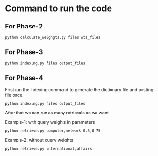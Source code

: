 # Command to run the code

## For Phase-2
```
python calculate_weighgts.py files wts_files
```

## For Phase-3
```
python indexing.py files output_files
```

## For Phase-4
First run the indexing command to generate the dictionary file and posting file once.
```
python indexing.py files output_files
```
After that we can run as many retrievals as we want

Exampls-1: with query weights in parameters
```
python retrieve.py computer,network 0.5,0.75
```
Exampls-2: without query weights
```
python retrieve.py international,affairs
```